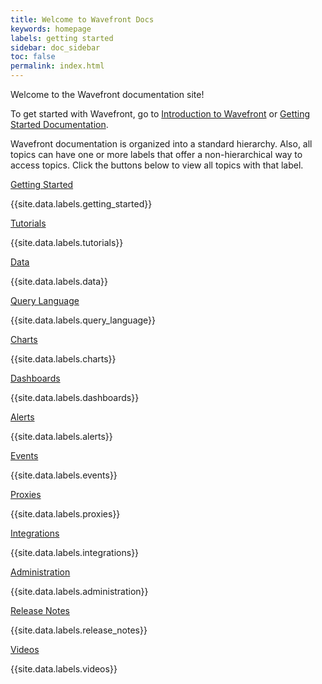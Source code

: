 ```yaml
---
title: Welcome to Wavefront Docs
keywords: homepage
labels: getting started
sidebar: doc_sidebar
toc: false
permalink: index.html
---
```


Welcome to the Wavefront documentation site!

To get started with Wavefront, go to [Introduction to Wavefront](wavefront_introduction.html) or [Getting Started Documentation](documentation_introductory.html).

Wavefront documentation is organized into a standard hierarchy. Also, all topics can have one or more labels that offer a non-hierarchical way to access topics. Click the buttons below to view all topics with that label.

<div class="row">
 <div class="col-md-3 col-sm-6">
     <div class="panel panel-default text-center">
         <div class="panel-heading">
             <span class="fa-stack fa-1x">
                   <i class="fa fa-circle fa-stack-2x landing-text-primary"></i>
                   <i class="fa fa-hourglass-start fa-stack-1x fa-inverse"></i>
             </span>
         </div>
         <div class="panel-body">
             <p><a href="label_getting%20started.html" class="btn btn-primary btn-block">Getting Started</a></p>
             <p>{{site.data.labels.getting_started}}</p>
         </div>
     </div>
 </div>
 <div class="col-md-3 col-sm-6">
     <div class="panel panel-default text-center">
         <div class="panel-heading">
             <span class="fa-stack fa-1x">
                   <i class="fa fa-circle fa-stack-2x landing-text-primary"></i>
                   <i class="fa fa-leanpub fa-stack-1x fa-inverse"></i>
             </span>
         </div>
         <div class="panel-body">
             <p><a href="label_tutorials.html" class="btn btn-primary btn-block">Tutorials</a></p>
             <p>{{site.data.labels.tutorials}}</p>
         </div>
     </div>
 </div>
 <div class="col-md-3 col-sm-6">
     <div class="panel panel-default text-center">
         <div class="panel-heading">
             <span class="fa-stack fa-1x">
                   <i class="fa fa-circle fa-stack-2x landing-text-primary"></i>
                   <i class="fa fa-table fa-stack-1x fa-inverse"></i>
             </span>
         </div>
         <div class="panel-body">
             <p><a href="label_data.html" class="btn btn-primary btn-block">Data</a></p>
             <p>{{site.data.labels.data}}</p>
         </div>
     </div>
 </div>
 <div class="col-md-3 col-sm-6">
     <div class="panel panel-default text-center">
         <div class="panel-heading">
             <span class="fa-stack fa-1x">
                   <i class="fa fa-circle fa-stack-2x landing-text-primary"></i>
                   <i class="fa fa-question fa-stack-1x fa-inverse"></i>
             </span>
         </div>
         <div class="panel-body">
             <p><a href="label_query%20language.html" class="btn btn-primary btn-block">Query Language</a></p>
             <p>{{site.data.labels.query_language}}</p>
         </div>
     </div>
 </div>
 </div>
<div class="row">
<div class="col-md-3 col-sm-6">
    <div class="panel panel-default text-center">
        <div class="panel-heading">
            <span class="fa-stack fa-1x">
                  <i class="fa fa-circle fa-stack-2x landing-text-primary"></i>
                  <i class="fa fa-bar-chart fa-stack-1x fa-inverse"></i>
            </span>
        </div>
        <div class="panel-body">
          <p><a href="label_charts.html" class="btn btn-primary btn-block">Charts</a></p>
            <p>{{site.data.labels.charts}}</p>
        </div>
    </div>
</div>
<div class="col-md-3 col-sm-6">
    <div class="panel panel-default text-center">
        <div class="panel-heading">
            <span class="fa-stack fa-1x">
                  <i class="fa fa-circle fa-stack-2x landing-text-primary"></i>
                  <i class="fa fa-tachometer fa-stack-1x fa-inverse"></i>
            </span>
        </div>
        <div class="panel-body">
            <p><a href="label_dashboards.html" class="btn btn-primary btn-block">Dashboards</a></p>
            <p>{{site.data.labels.dashboards}}</p>
        </div>
    </div>
</div>
<div class="col-md-3 col-sm-6">
   <div class="panel panel-default text-center">
       <div class="panel-heading">
           <span class="fa-stack fa-1x">
                 <i class="fa fa-circle fa-stack-2x landing-text-primary"></i>
                 <i class="fa fa-exclamation fa-stack-1x fa-inverse"></i>
           </span>
       </div>
       <div class="panel-body">
           <p><a href="label_alerts.html" class="btn btn-primary btn-block">Alerts</a></p>
           <p>{{site.data.labels.alerts}}</p>
       </div>
   </div>
</div>
 <div class="col-md-3 col-sm-6">
   <div class="panel panel-default text-center">
       <div class="panel-heading">
           <span class="fa-stack fa-1x">
                 <i class="fa fa-circle fa-stack-2x landing-text-primary"></i>
                 <i class="fa fa-calendar fa-stack-1x fa-inverse"></i>
           </span>
       </div>
       <div class="panel-body">
           <p><a href="label_events.html" class="btn btn-primary btn-block">Events</a></p>
           <p>{{site.data.labels.events}}</p>
       </div>
   </div>
 </div>
</div>
<div class="row">
<div class="col-md-3 col-sm-6">
     <div class="panel panel-default text-center">
         <div class="panel-heading">
             <span class="fa-stack fa-1x">
                   <i class="fa fa-circle fa-stack-2x landing-text-primary"></i>
                   <i class="fa fa-cloud fa-stack-1x fa-inverse"></i>
             </span>
         </div>
         <div class="panel-body">
             <p><a href="label_proxies.html" class="btn btn-primary btn-block">Proxies</a></p>
             <p>{{site.data.labels.proxies}}</p>
         </div>
     </div>
</div>
 <div class="col-md-3 col-sm-6">
     <div class="panel panel-default text-center">
         <div class="panel-heading">
             <span class="fa-stack fa-1x">
                   <i class="fa fa-circle fa-stack-2x landing-text-primary"></i>
                   <i class="fa fa-plug fa-stack-1x fa-inverse"></i>
             </span>
         </div>
         <div class="panel-body">
             <p><a href="label_integrations.html" class="btn btn-primary btn-block">Integrations</a></p>
             <p>{{site.data.labels.integrations}}</p>
         </div>
     </div>
 </div>
 <div class="col-md-3 col-sm-6">
     <div class="panel panel-default text-center">
         <div class="panel-heading">
             <span class="fa-stack fa-1x">
                   <i class="fa fa-circle fa-stack-2x landing-text-primary"></i>
                   <i class="fa fa-lock fa-stack-1x fa-inverse"></i>
             </span>
         </div>
         <div class="panel-body">
             <p><a href="label_administration.html" class="btn btn-primary btn-block">Administration</a></p>
             <p>{{site.data.labels.administration}}</p>
         </div>
     </div>
  </div>
  <div class="col-md-3 col-sm-6">
      <div class="panel panel-default text-center">
          <div class="panel-heading">
              <span class="fa-stack fa-1x">
                    <i class="fa fa-circle fa-stack-2x landing-text-primary"></i>
                    <i class="fa fa-newspaper-o fa-stack-1x fa-inverse"></i>
              </span>
          </div>
          <div class="panel-body">
              <p><a href="label_release%20notes.html" class="btn btn-primary btn-block">Release Notes</a></p>
              <p>{{site.data.labels.release_notes}}</p>
          </div>
      </div>
  </div>
  <div class="col-md-3 col-sm-6">
      <div class="panel panel-default text-center">
          <div class="panel-heading">
              <span class="fa-stack fa-1x">
                    <i class="fa fa-circle fa-stack-2x landing-text-primary"></i>
                    <i class="fa fa-video-camera fa-stack-1x fa-inverse"></i>
              </span>
          </div>
          <div class="panel-body">
              <p><a href="label_videos.html" class="btn btn-primary btn-block">Videos</a></p>
              <p>{{site.data.labels.videos}}</p>
          </div>
      </div>
  </div>
</div>


<!--
<table style="width: 100%;">
<colgroup>
<col width="25%" />
<col width="75%" />
</colgroup>
<thead>
<tr>
<th>Folder</th>
<th>Description</th>
</tr>
</thead>
<tbody>
<tr>
<td>Overview</td>
<td>Get an overview of Wavefront documentation, an introduction to Wavefront, and an overview of the Wavefront API.</td>
</tr>
<tr>
<td>Getting Started</td>
<td>Includes a guide to introductory documentation and dashboards. Get an overview of using labels and work through tutorials for getting started with dashboards and charts and getting data into Wavefront.</td>
</tr>
<tr>
<td>Release Notes</td>
<td>Learn about the features added in the latest Wavefront releases and the Wavefront obsolescence policy.</td>
</tr>
<tr>
<td>Data</td>
<td>Learn how to get data into Wavefront, about the native Wavefront data format, and data naming best practices.</td>
</tr>
<tr>
<td>Proxies</td>
<td>Learn how to install, configure, and manage Wavefront proxies. Also describes how to define proxy preprocessor rules to rewrite metrics that do not conform to the required data format.</td>
</tr>
<tr>
<td>Query Language</td>
<td>Learn how to get started with Wavefront Query Language. Contains a language reference and guides for using different categories of advanced query language functions.</td>
</tr>
<tr>
<td>Dashboards and Charts</td>
<td>Learn how to create, search, interact with, and manage dashboards and charts.</td>
</tr>
<tr>
<td>Alerts</td>
<td>Learn how to create and manage alerts, alert states and lifecycle, and how to integrate alerts with different types of notification technologies.</td>
</tr>
<tr>
<td>Events</td>
<td>Learn how to manage events and display events in charts.</td>
</tr>
<tr>
<td>Integrations</td>
<td>Learn how to integrate different types of metrics collectors with Wavefront and view Wavefront data in external systems.</td>
</tr>
<tr>
<td>Administration</td>
<td>Learn how to manage Wavefront users, permissions, and account defaults and set up integrations with SSO providers. Also learn how to manage sources and metrics and monitor your Wavefront instance.</td>
</tr>
<tr>
<td>Labels</td>
<td>View pages categorized by label.</td>
</tr>
</tbody>
</table>

-->
